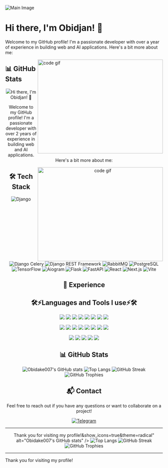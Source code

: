 ![Main Image](https://user-images.githubusercontent.com/74038190/225813708-98b745f2-7d22-48cf-9150-083f1b00d6c9.gif)

# Hi there, I'm Obidjan! 👋

Welcome to my GitHub profile! I'm a passionate developer with over a year of experience in building web and AI applications. Here's a bit more about me:

<img src="https://raw.githubusercontent.com/abhisheknaiidu/abhisheknaiidu/master/code.gif" alt="code gif" align="right" width="400" height="300" />


## 📊 GitHub Stats

<div align="center">
  <img src="https://github-readme-stats.vercel.app/api?username=![Main Image](https://user-images.githubusercontent.com/74038190/225813708-98b745f2-7d22-48cf-9150-083f1b00d6c9.gif)

# Hi there, I'm Obidjan! 👋

Welcome to my GitHub profile! I'm a passionate developer with over 2 years of experience in building web and AI applications. Here's a bit more about me:

<img src="https://raw.githubusercontent.com/abhisheknaiidu/abhisheknaiidu/master/code.gif" alt="code gif" align="right" width="400" height="300" />

## 🛠 Tech Stack

![Django](https://img.shields.io/badge/Django-092E20?style=for-the-badge&logo=django&logoColor=white)
![Django Celery](https://img.shields.io/badge/Celery-37814A?style=for-the-badge&logo=celery&logoColor=white)
![Django REST Framework](https://img.shields.io/badge/Django%20REST-092E20?style=for-the-badge&logo=django&logoColor=white)
![RabbitMQ](https://img.shields.io/badge/RabbitMQ-FF6600?style=for-the-badge&logo=rabbitmq&logoColor=white)
![PostgreSQL](https://img.shields.io/badge/PostgreSQL-336791?style=for-the-badge&logo=postgresql&logoColor=white)
![TensorFlow](https://img.shields.io/badge/TensorFlow-FF6F00?style=for-the-badge&logo=tensorflow&logoColor=white)
![Aiogram](https://img.shields.io/badge/Aiogram-FFD700?style=for-the-badge&logo=telegram&logoColor=white)
![Flask](https://img.shields.io/badge/Flask-000000?style=for-the-badge&logo=flask&logoColor=white)
![FastAPI](https://img.shields.io/badge/FastAPI-009688?style=for-the-badge&logo=fastapi&logoColor=white)
![React](https://img.shields.io/badge/React-20232A?style=for-the-badge&logo=react&logoColor=61DAFB)
![Next.js](https://img.shields.io/badge/Next.js-000000?style=for-the-badge&logo=next-dot-js&logoColor=white)
![Vite](https://img.shields.io/badge/Vite-646CFF?style=for-the-badge&logo=vite&logoColor=white)

## 💼 Experience

<h2></h2>

<div align="center" style="text-align: center;">
  <h2>🛠️⚡Languages and Tools I use⚡🛠️</h2>
  <p>
	  <img src="https://a11ybadges.com/badge?logo=vulkan">
    <img src="https://img.shields.io/badge/C-00599C?style=for-the-badge&logo=c&logoColor=white">
    <img src="https://img.shields.io/badge/C%2B%2B-00599C?style=for-the-badge&logo=c%2B%2B&logoColor=white">
    <img src="https://img.shields.io/badge/Python-FFD43B?style=for-the-badge&logo=python&logoColor=blue">
    <img src="https://img.shields.io/badge/OpenGL-%23FFFFFF.svg?style=for-the-badge&logo=opengl">
    <img src="https://img.shields.io/badge/mysql-%2300f.svg?style=for-the-badge&logo=mysql&logoColor=white">
    <img src="https://img.shields.io/badge/Shell_Script-121011?style=for-the-badge&logo=gnu-bash&logoColor=white">
    <img src="https://img.shields.io/badge/MongoDB-%234ea94b.svg?style=for-the-badge&logo=mongodb&logoColor=white">
  </p>
  <p>
    <img src="https://img.shields.io/badge/postgres-%23316192.svg?style=for-the-badge&logo=postgresql&logoColor=white">
    <img src="https://img.shields.io/badge/VIM-%2311AB00.svg?&style=for-the-badge&logo=vim&logoColor=white">
    <img src="https://img.shields.io/badge/CSS3-1572B6?style=for-the-badge&logo=css3&logoColor=white">
    <img src="https://img.shields.io/badge/GitHub-100000?style=for-the-badge&logo=github&logoColor=white">
    <img src="https://img.shields.io/badge/GIT-E44C30?style=for-the-badge&logo=git&logoColor=white">
    <img src="https://img.shields.io/badge/VirtualBox-21416b?style=for-the-badge&logo=VirtualBox&logoColor=white">
    <img src="https://img.shields.io/badge/mac%20os-000000?style=for-the-badge&logo=apple&logoColor=white">
    <img src="https://img.shields.io/badge/VSCode-0078D4?style=for-the-badge&logo=visual%20studio%20code&logoColor=white">
  </p>
  <p>
    <img src="https://img.shields.io/badge/docker-%230db7ed.svg?style=for-the-badge&logo=docker&logoColor=white">
    <img src="https://img.shields.io/badge/Linux-FCC624?style=for-the-badge&logo=linux&logoColor=black">
    <img src="https://img.shields.io/badge/Markdown-000000?style=for-the-badge&logo=markdown&logoColor=white">
    <img src="https://img.shields.io/badge/GNU%20Bash-4EAA25?style=for-the-badge&logo=GNU%20Bash&logoColor=white">
    <img src="https://img.shields.io/badge/Wordpress-21759B?style=for-the-badge&logo=wordpress&logoColor=white">
  </p>

  <h2></h2>
</div>



## 📊 GitHub Stats

<div align="center">
  <img src="https://github-readme-stats.vercel.app/api?username=Obidake007&show_icons=true&theme=radical" alt="Obidake007's GitHub stats" />
  <img src="https://github-readme-stats.vercel.app/api/top-langs/?username=Obidake007&layout=compact&theme=radical" alt="Top Langs" />
  <img src="https://github-readme-streak-stats.herokuapp.com/?user=Obidake007&theme=radical" alt="GitHub Streak" />
  <img src="https://github-profile-trophy.vercel.app/?username=Obidake007&theme=radical" alt="GitHub Trophies" />
</div>

## 📬 Contact

Feel free to reach out if you have any questions or want to collaborate on a project!

[![Telegram](https://img.shields.io/badge/Telegram-2CA5E0?style=for-the-badge&logo=telegram&logoColor=white)](https://t.me/Obidch1k_022)

---

Thank you for visiting my profile!&show_icons=true&theme=radical" alt="Obidake007's GitHub stats" />
  <img src="https://github-readme-stats.vercel.app/api/top-langs/?username=Obidake007&layout=compact&theme=radical" alt="Top Langs" />
  <img src="https://github-readme-streak-stats.herokuapp.com/?user=Obidake007&theme=radical" alt="GitHub Streak" />
  <img src="https://github-profile-trophy.vercel.app/?username=Obidake007&theme=radical" alt="GitHub Trophies" />
</div>

---

Thank you for visiting my profile!
